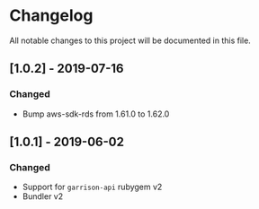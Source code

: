 # Changelog
All notable changes to this project will be documented in this file.

## [1.0.2] - 2019-07-16
### Changed
- Bump aws-sdk-rds from 1.61.0 to 1.62.0


## [1.0.1] - 2019-06-02
### Changed
- Support for `garrison-api` rubygem v2
- Bundler v2
